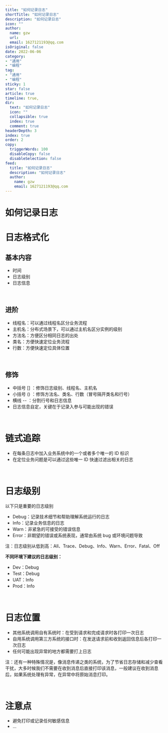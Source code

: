 ```yaml
---
title: "如何记录日志"
shortTitle: "如何记录日志"
description: "如何记录日志"
icon: ""
author: 
  name: gzw
  url: 
  email: 1627121193@qq.com
isOriginal: false
date: 2022-06-06
category: 
- "通用"
- "编程"
tag:
- "通用"
- "编程"
sticky: 1
star: false
article: true
timeline: true,
dir:
  text: "如何记录日志"
  icon: ""
  collapsible: true
  index: true
  comment: true
headerDepth: 3
index: true
order: 2
copy:
  triggerWords: 100
  disableCopy: false
  disableSelection: false
feed:
  title: "如何记录日志"
  description: "如何记录日志"
  author:
    name: gzw
    email: 1627121193@qq.com
---
```




# 如何记录日志



# 日志格式化

## 基本内容

- 时间
- 日志级别
- 日志信息



<br/>

## 进阶

- 线程名：可以通过线程名区分业务流程
- 主机名：分布式场景下，可以通过主机名区分实例的级别
- 方法名：方便区分相同日志的出处
- 类名：方便快速定位业务流程
- 行数：方便快速定位具体位置



<br/>

## 修饰

- 中括号 [] ：修饰日志级别、线程名、主机名
- 小括号 () ：修饰方法名、类名、行数（冒号隔开类名和行号）
- 横线 -- ：分割行号和日志信息
- 日志信息自定，关键在于记录入参与可能出现的错误



<br/>

# 链式追踪

- 在每条日志中加入业务系统中的一个或者多个唯一的 ID 标识
- 在定位业务问题是可以通过这些唯一 ID 快速过滤出相关的日志



<br/>

# 日志级别

以下只是重要的日志级别

- Debug：记录技术细节和帮助理解系统运行的日志
- Info：记录业务信息的日志
- Warn：非紧急的可接受的错误信息
- Error：非期望的错误或系统表现，通常由系统 bug 或环境问题导致

注：日志级别从低到高：All、Trace、Debug、Info、Warn、Error、Fatal、Off

**不同环境下建议的日志级别：**

- Dev：Debug
- Test：Debug
- UAT：Info
- Prod：Info



<br/>

# 日志位置

- 其他系统调用自有系统时：在受到请求和完成请求时各打印一次日志
- 自用系统调用第三方系统的接口时：在发送请求前和收到返回信息后各打印一次日志
- 任何可能出现异常的地方都需要打上日志

注：还有一种特殊情况是，像消息传递之类的系统，为了节省日志存储和减少查看干扰，大多时候我们不需要在收到消息后直接打印该消息，一般建议在收到消息后，如果系统处理有异常，在异常中将原始消息打印。



<br/>

# 注意点

- 避免打印或记录任何敏感信息
- ...





